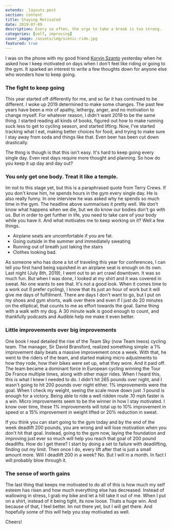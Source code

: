 ```yaml
---
extends: _layouts.post
section: content
title: Staying Motivated
date: 2019-07-09
description: Every so often, the urge to take a break is too strong.
categories: [self, improving]
cover_image: /assets/img/scenic-ride.jpg
featured: true
---
```


I was on the phone with my good friend [Korvin Szanto](https://twitter.com/korvinszanto) yesterday when he asked how I keep motivated on days when I don't feel like riding or going to the gym. It sparked an interest to write a few thoughts down for anyone else who wonders how to keep going. 


### The fight to keep going

This year started off differently for me, and so far it has continued to be different. I woke up 2019 determined to make some changes. The past few years have been a mix of apathy, lethergy, anger, and no motivation to change myself. For whatever reason, I didn't want 2019 to be the same thing. I started reading all kinds of books, figured out how to make running suck less to get to cycling season, and started lifting. Now, I've started tracking what I eat, making better choices for food, and trying to make sure I stay away from soda and things like that. Even beer has been cut down drastically. 

The thing is though is that this isn't easy. It's hard to keep going every single day. Even rest days require more thought and planning. So how do you keep it up day and day out?

### You only get one body. Treat it like a temple.

Im not to this stage yet, but this is a paraphrased quote from Terry Crews. If you don't know him, he spends hours in the gym every single day. He is also really funny. In one interview he was asked why he spends so much time in the gym. The headline above summarises it pretty well. We don't know what happens when we die, but we do know our bodies don't go with us. But in order to get further in life, you need to take care of your body while you have it. And what motivates me to keep working on it? Well a few things. 

* Airplane seats are uncomfortable if you are fat. 
* Going outside in the summer and immediately sweating
* Running out of breath just taking the stairs
* Clothes looking bad. 

As someone who has done a lot of traveling this year for conferences, I can tell you first hand being squished in an airplane seat is enough on its own. Last night (July 8th, 2019), I went out to an art crawl downtown. It was so much fun. But when I was done, I looked at my shirt and it was covered in sweat. No one wants to see that. It's not a good look. When it comes time to a work out (I prefer cycling), I know that its just an hour of work but it will give me days of fulfillment. There are days I don't want to go, but I put on my shoes and gym shorts, walk over there and even if I just do 20 minutes on the elliptical, that counts to me as effort towards the goal. Same thing with a walk with my dog. A 30 minute walk is good enough to count, and thankfully podcasts and Audible help me make it even better. 

### Little improvements over big improvements

One book I read detailed the rise of the Team Sky (now Team Ineos) cycling team. The manager, Sir David Bransford, realized something simple: a 1% improvement daily beats a massive improvement once a week. With that, he went to the riders of the team, and started making micro adjustments to how they rode, how their bikes were set up, what they wore. And it paid off. The team became a dominant force in European cycling winning the Tour De France multiple times, along with other major rides. When I heard this, this is what I knew I needed to do. I didn't hit 265 pounds over night, and I wasn't going to hit 200 pounds over night either. 1% improvements were the goal. When I check my weight, seeing the scale move down just .1 pound is enough for a victory. Being able to ride a well ridden route .10 mph faster is a win. Micro improvements seem to be the winner in how I stay motivated. I know over time, these 1% improvements will total up to 10% improvement in speed or a 15% improvement in weight lifted or 20% reduction in sweat. 

If you think you can start going to the gym today and by the end of the week deadlift 200 pounds, you are wrong and will lose motivation when you don't hit that goal. Instead, going to the gym now, laying the foundation and improving just ever so much will help you reach that goal of 200 pound deadlifts. How do I get there? I start by doing a set to failure with deadlifting, finding out my limit. Then once I do, every lift after that is just a small amount more. Will I deadlift 200 in a week? No. But I will in a month. In fact I will probably blow through it. 

### The sense of worth gains

The last thing that keeps me motivated to do all of this is how much my self esteem has risen and how much everything else has decreased. Instead of wallowing in stress, I grab my bike and let a hill take it out of me. When I put on a shirt, instead of it being tight, its now loose. Thats a huge win. And because of that, I feel better. Im not there yet, but I will get there. And hopefully some of this will help you stay motivated as well.

Cheers!